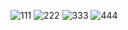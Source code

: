 ![111](https://github.com/UserQA07/Tallinn-Learning/assets/144763744/2d3b568c-8a36-4d39-8030-677f0b3b693b)
![222](https://github.com/UserQA07/Tallinn-Learning/assets/144763744/45a883ad-8340-4bd1-b85e-d4f3ebd11668)
![333](https://github.com/UserQA07/Tallinn-Learning/assets/144763744/622fa596-f373-41b2-8d03-43f1ca4aa9e7)
![444](https://github.com/UserQA07/Tallinn-Learning/assets/144763744/1cf08900-7a53-4656-b36d-417aeff4f459)
